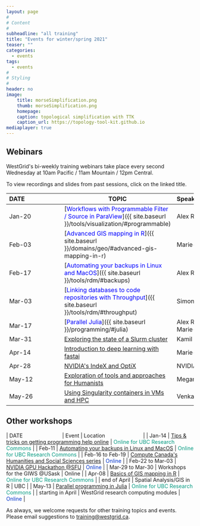```yaml
---
layout: page
#
# Content
#
subheadline: "all training"
title: "Events for winter/spring 2021"
teaser: ""
categories:
  - events
tags:
  - events
#
# Styling
#
header: no
image:
    title: morseSimplification.png
    thumb: morseSimplification.png
    homepage:
    caption: topological simplification with TTK
    caption_url: https://topology-tool-kit.github.io
mediaplayer: true
---
```


<!-- For more information on each session, or to register, click on the links below. -->

<!-- ========================================================================================== -->

## Webinars

WestGrid's bi-weekly training webinars take place every second Wednesday at 10am Pacific / 11am Mountain / 12pm Central.

To view recordings and slides from past sessions, click on the linked title.

| DATE&nbsp;&nbsp;&nbsp;&nbsp;&nbsp;&nbsp;&nbsp;&nbsp;&nbsp;&nbsp;&nbsp;&nbsp;&nbsp;&nbsp;&nbsp;&nbsp;&nbsp;&nbsp;&nbsp;&nbsp;&nbsp; | TOPIC | Speaker&nbsp;&nbsp;&nbsp;&nbsp;&nbsp;&nbsp;&nbsp;&nbsp;&nbsp;&nbsp;&nbsp;&nbsp;&nbsp;&nbsp;&nbsp;&nbsp;&nbsp;&nbsp;&nbsp;&nbsp;&nbsp;&nbsp;&nbsp;&nbsp;&nbsp;&nbsp;&nbsp; |
| ------------- | --------------- | ----------------- |
| Jan-20 | [<span style="color:blue">Workflows with Programmable Filter / Source in ParaView</span>]({{ site.baseurl }}/tools/visualization/#programmable) | Alex Razoumov |
| Feb-03 | [<span style="color:blue">Advanced GIS mapping in R</span>]({{ site.baseurl }}/domains/geo/#advanced-gis-mapping-in-r) | Marie-Hélène Burle |
| Feb-17 | [<span style="color:blue">Automating your backups in Linux and MacOS</span>]({{ site.baseurl }}/tools/rdm/#backups) | Alex Razoumov |
| Mar-03 | [<span style="color:blue">Linking databases to code repositories with Throughput</span>]({{ site.baseurl }}/tools/rdm/#throughput) | Simon Goring |
| Mar-17 | [<span style="color:blue">Parallel Julia</span>]({{ site.baseurl }}/programming/#julia) | Alex Razoumov and Marie-Hélène Burle |
| Mar-31 | [Exploring the state of a Slurm cluster](https://www.eventbrite.com/e/136878849323) | Kamil Marcinkowski |
| Apr-14 | [Introduction to deep learning with fastai](https://www.eventbrite.com/e/136910455859) | Marie-Hélène Burle |
| Apr-28 | [NVIDIA's IndeX and OptiX](https://www.eventbrite.com/e/136922854945) | NVIDIA |
| May-12 | [Exploration of tools and approaches for Humanists](https://www.eventbrite.com/e/136922955245) | Megan Meredith-Lobay |
| May-26 | [Using Singularity containers in VMs and HPC](https://www.eventbrite.com/e/136923023449) | Venkat Mahadevan |

<!-- Nov-13[^1] -->
<!-- [^1]: Note the different day of the week (Friday). -->

<!-- ========================================================================================== -->

## Other workshops

| DATE&nbsp;&nbsp;&nbsp;&nbsp;&nbsp;&nbsp;&nbsp;&nbsp;&nbsp;&nbsp;&nbsp;&nbsp;&nbsp;&nbsp;&nbsp;&nbsp;&nbsp;&nbsp;&nbsp;&nbsp;&nbsp;&nbsp;&nbsp;&nbsp;&nbsp;&nbsp; | Event | Location&nbsp;&nbsp;&nbsp;&nbsp;&nbsp;&nbsp;&nbsp;&nbsp;&nbsp;&nbsp;&nbsp;&nbsp;&nbsp;&nbsp;&nbsp;&nbsp;&nbsp;&nbsp;&nbsp;&nbsp;&nbsp;&nbsp;&nbsp;&nbsp;&nbsp; |
| Jan-14 | [Tips & tricks on getting programming help online](https://libcal.library.ubc.ca/calendar/vancouver/finding-technical-help-online) | <span style="color:#049A80">Online for UBC Research Commons</span> |
| Feb-11 | [Automating your backups in Linux and MacOS](https://libcal.library.ubc.ca/calendar/vancouver/unix-backups) | <span style="color:#049A80">Online for UBC Research Commons</span> |
| Feb-16 to Feb-19 | [Compute Canada's Humanities and Social Sciences series](https://hss-series.netlify.app) | <span style="color:#0033cc">Online</span> |
| Feb-22 to Mar-03 | [NVIDIA GPU Hackathon @SFU](https://www.gpuhackathons.org/event/simon-fraser-university-gpu-hackathon) | <span style="color:#0033cc">Online</span> |
| Mar-29 to Mar-30 | Workshops for the GIWS @USask | Online |
| Apr-08 | [Basics of GIS mapping in R](https://libcal.library.ubc.ca/calendar/vancouver/gis-mapping-r) | <span style="color:#049A80">Online for UBC Research Commons</span> |
| end of April | Spatial Analysis/GIS in R | UBC |
| May-13 | [Parallel programming in Julia](https://libcal.library.ubc.ca/calendar/vancouver/parallel-programming-julia) | <span style="color:#049A80">Online for UBC Research Commons</span> |
| starting in April | WestGrid research computing modules | <span style="color:#0033cc">Online</span> |

<!-- November[^1] -->
<!-- [^1]: Exact dates TBA. -->



<!-- You might also find useful the following workshops taught by our partner Advanced Research Computing -->
<!-- (ARC) teams at the WestGrid member institutions: -->
<!-- * [Hands-on introduction to HPC](https://wiki.usask.ca/x/OgExY) at USask -->
<!-- * [Research Computing Bootcamps](https://ist.ualberta.ca/blog/events/research-computing-bootcamps-are-back) at UofA -->

<!-- ========================================================================================== -->

As always, we welcome requests for other training topics and events. Please email suggestions to training@westgrid.ca.

